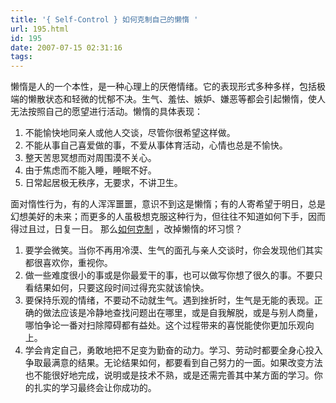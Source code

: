 ```yaml
---
title: '{ Self-Control } 如何克制自己的懒惰 '
url: 195.html
id: 195
date: 2007-07-15 02:31:16
tags:
---
```


懒惰是人的一个本性，是一种心理上的厌倦情绪。它的表现形式多种多样，包括极端的懒散状态和轻微的忧郁不决。生气、羞怯、嫉妒、嫌恶等都会引起懒惰，使人无法按照自己的愿望进行活动。懒惰的具体表现：

1.  不能愉快地同亲人或他人交谈，尽管你很希望这样做。
2.  不能从事自己喜爱做的事，不爱从事体育活动，心情也总是不愉快。
3.  整天苦思冥想而对周围漠不关心。
4.  由于焦虑而不能入睡，睡眠不好。
5.  日常起居极无秩序，无要求，不讲卫生。

面对惰性行为，有的人浑浑噩噩，意识不到这是懒惰；有的人寄希望于明日，总是幻想美好的未来；而更多的人虽极想克服这种行为，但往往不知道如何下手，因而得过且过，日复一日。 那么[如何克制](http://www.fadesky.com/life/build-self-control/ " 如何做到克己自制 - 中文HowTO") ，改掉懒惰的坏习惯？

1.  要学会微笑。当你不再用冷漠、生气的面孔与亲人交谈时，你会发现他们其实都很喜欢你，重视你。
2.  做一些难度很小的事或是你最爱干的事，也可以做写你想了很久的事。不要只看结果如何，只要这段时间过得充实就该愉快。
3.  要保持乐观的情绪，不要动不动就生气。遇到挫折时，生气是无能的表现。正确的做法应该是冷静地查找问题出在哪里，或是自我解脱，或是与别人商量，哪怕争论一番对扫除障碍都有益处。这个过程带来的喜悦能使你更加乐观向上。
4.  学会肯定自己，勇敢地把不足变为勤奋的动力。学习、劳动时都要全身心投入争取最满意的结果。无论结果如何，都要看到自己努力的一面。如果改变方法也不能很好地完成，说明或是技术不熟，或是还需完善其中某方面的学习。你的扎实的学习最终会让你成功的。